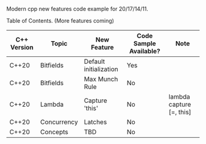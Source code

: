 Modern cpp new features code example for 20/17/14/11.

Table of Contents. (More features coming)

| C++ Version  | Topic | New Feature  | Code Sample Available? | Note |
| ------------- | ------------- | ------------- | ------------- | ------------- |
| C++20 | Bitfields | Default initialization | Yes |  |
| C++20 | Bitfields | Max Munch Rule | No |  |
| C++20 | Lambda | Capture 'this' | No | lambda capture [=, this] |
| C++20 | Concurrency | Latches | No |  |
| C++20 | Concepts | TBD | No |  |

